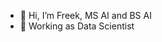 - 👋 Hi, I’m Freek, MS AI and BS AI
- 👷 Working as Data Scientist

<!---
freek1/freek1 is a ✨ special ✨ repository because its `README.md` (this file) appears on your GitHub profile.
You can click the Preview link to take a look at your changes.
--->

